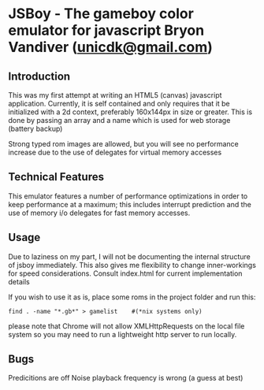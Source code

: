 JSBoy - The gameboy color emulator for javascript
Bryon Vandiver (unicdk@gmail.com)
=================================

Introduction
------------
This was my first attempt at writing an HTML5 (canvas) javascript application.
Currently, it is self contained and only requires that it be initialized with a
2d context, preferably 160x144px in size or greater.  This is done by passing 
an array and a name which is used for web storage (battery backup)

Strong typed rom images are allowed, but you will see no performance increase
due to the use of delegates for virtual memory accesses


Technical Features
------------------
This emulator features a number of performance optimizations in order to keep
performance at a maximum;  this includes interrupt prediction and the use of
memory i/o delegates for fast memory accesses.

Usage
-----
Due to laziness on my part, I will not be documenting the internal structure
of jsboy immediately.  This also gives me flexibility to change inner-workings
for speed considerations.  Consult index.html for current implementation details

If you wish to use it as is, place some roms in the project folder and run this:

    find . -name "*.gb*" > gamelist    #(*nix systems only)

please note that Chrome will not allow XMLHttpRequests on the local file system
so you may need to run a lightweight http server to run locally.

Bugs
----
Predicitions are off
Noise playback frequency is wrong (a guess at best)

